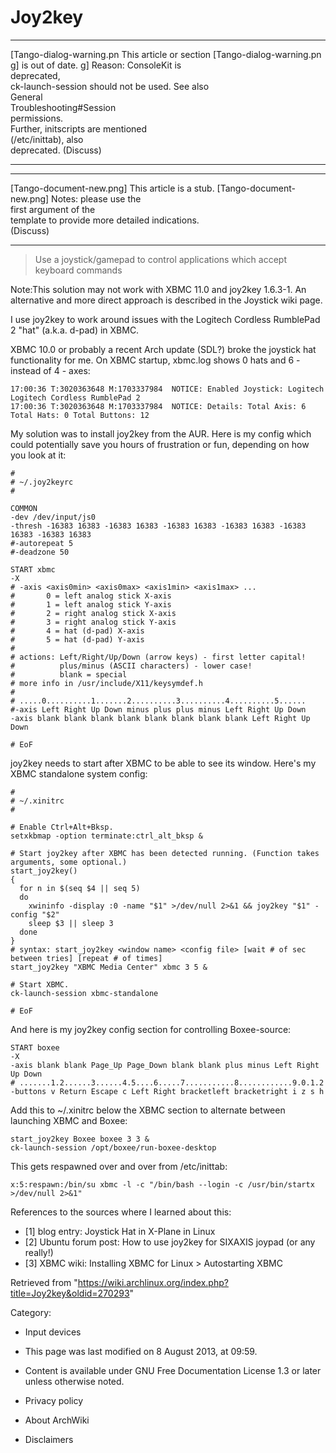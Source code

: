 Joy2key
=======

  ------------------------ ------------------------ ------------------------
  [Tango-dialog-warning.pn This article or section  [Tango-dialog-warning.pn
  g]                       is out of date.          g]
                           Reason: ConsoleKit is    
                           deprecated,              
                           ck-launch-session should 
                           not be used. See also    
                           General                  
                           Troubleshooting#Session  
                           permissions.             
                           Further, initscripts are 
                           mentioned                
                           (/etc/inittab), also     
                           deprecated. (Discuss)    
  ------------------------ ------------------------ ------------------------

  ------------------------ ------------------------ ------------------------
  [Tango-document-new.png] This article is a stub.  [Tango-document-new.png]
                           Notes: please use the    
                           first argument of the    
                           template to provide more 
                           detailed indications.    
                           (Discuss)                
  ------------------------ ------------------------ ------------------------

> Use a joystick/gamepad to control applications which accept keyboard commands

Note:This solution may not work with XBMC 11.0 and joy2key 1.6.3-1. An
alternative and more direct approach is described in the Joystick wiki
page.

  
 I use joy2key to work around issues with the Logitech Cordless
RumblePad 2 "hat" (a.k.a. d-pad) in XBMC.

XBMC 10.0 or probably a recent Arch update (SDL?) broke the joystick hat
functionality for me. On XBMC startup, xbmc.log shows 0 hats and 6 -
instead of 4 - axes:

    17:00:36 T:3020363648 M:1703337984  NOTICE: Enabled Joystick: Logitech Logitech Cordless RumblePad 2
    17:00:36 T:3020363648 M:1703337984  NOTICE: Details: Total Axis: 6 Total Hats: 0 Total Buttons: 12

  
 My solution was to install joy2key from the AUR. Here is my config
which could potentially save you hours of frustration or fun, depending
on how you look at it:

    #
    # ~/.joy2keyrc
    #

    COMMON
    -dev /dev/input/js0
    -thresh -16383 16383 -16383 16383 -16383 16383 -16383 16383 -16383 16383 -16383 16383
    #-autorepeat 5
    #-deadzone 50

    START xbmc
    -X
    # -axis <axis0min> <axis0max> <axis1min> <axis1max> ...
    #       0 = left analog stick X-axis
    #       1 = left analog stick Y-axis
    #       2 = right analog stick X-axis
    #       3 = right analog stick Y-axis
    #       4 = hat (d-pad) X-axis
    #       5 = hat (d-pad) Y-axis
    #
    # actions: Left/Right/Up/Down (arrow keys) - first letter capital!
    #          plus/minus (ASCII characters) - lower case!
    #          blank = special
    # more info in /usr/include/X11/keysymdef.h
    #
    # .....0..........1.......2..........3..........4..........5......
    #-axis Left Right Up Down minus plus plus minus Left Right Up Down
    -axis blank blank blank blank blank blank blank blank Left Right Up Down

    # EoF

  
 joy2key needs to start after XBMC to be able to see its window. Here's
my XBMC standalone system config:

    #
    # ~/.xinitrc
    #

    # Enable Ctrl+Alt+Bksp.
    setxkbmap -option terminate:ctrl_alt_bksp &

    # Start joy2key after XBMC has been detected running. (Function takes arguments, some optional.)
    start_joy2key()
    {
      for n in $(seq $4 || seq 5)
      do
        xwininfo -display :0 -name "$1" >/dev/null 2>&1 && joy2key "$1" -config "$2"
        sleep $3 || sleep 3
      done
    }
    # syntax: start_joy2key <window name> <config file> [wait # of sec between tries] [repeat # of times]
    start_joy2key "XBMC Media Center" xbmc 3 5 &

    # Start XBMC.
    ck-launch-session xbmc-standalone

    # EoF

  
 And here is my joy2key config section for controlling Boxee-source:

    START boxee
    -X
    -axis blank blank Page_Up Page_Down blank blank plus minus Left Right Up Down
    # .......1.2......3......4.5....6.....7...........8............9.0.1.2
    -buttons v Return Escape c Left Right bracketleft bracketright i z s h

  
 Add this to ~/.xinitrc below the XBMC section to alternate between
launching XBMC and Boxee:

    start_joy2key Boxee boxee 3 3 &
    ck-launch-session /opt/boxee/run-boxee-desktop

  
 This gets respawned over and over from /etc/inittab:

    x:5:respawn:/bin/su xbmc -l -c "/bin/bash --login -c /usr/bin/startx >/dev/null 2>&1"

  
 References to the sources where I learned about this:

-   [1] blog entry: Joystick Hat in X-Plane in Linux
-   [2] Ubuntu forum post: How to use joy2key for SIXAXIS joypad (or any
    really!)
-   [3] XBMC wiki: Installing XBMC for Linux > Autostarting XBMC

Retrieved from
"https://wiki.archlinux.org/index.php?title=Joy2key&oldid=270293"

Category:

-   Input devices

-   This page was last modified on 8 August 2013, at 09:59.
-   Content is available under GNU Free Documentation License 1.3 or
    later unless otherwise noted.
-   Privacy policy
-   About ArchWiki
-   Disclaimers
